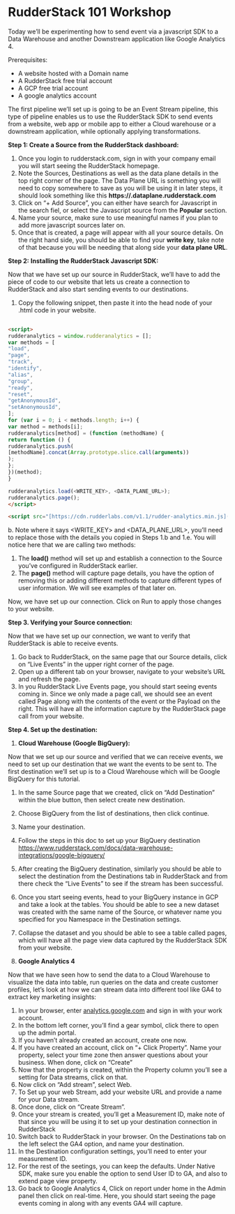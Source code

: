 # **RudderStack 101 Workshop**

Today we’ll be experimenting how to send event via a javascript SDK to a Data Warehouse and another Downstream application like Google Analytics 4. 

Prerequisites:

- A website hosted with a Domain name
- A RudderStack free trial account
- A GCP free trial account
- A google analytics account

The first pipeline we’ll set up is going to be an Event Stream pipeline, this type of pipeline enables us to use the RudderStack SDK to send events from a website, web app or mobile app to either a Cloud warehouse or a downstream application, while optionally applying transformations. 

**Step 1: Create a Source from the RudderStack dashboard:** 

1. Once you login to rudderstack.com, sign in with your company email you will start seeing the RudderStack homepage. 
2. Note the Sources, Destinations as well as the data plane details in the top right corner of the page. The Data Plane URL is something you will need to copy somewhere to save as you will be using it in later steps, it should look something like this **https://<yourcompanyname>.dataplane.rudderstack.com**
3. Click on “+ Add Source”, you can either have search for Javascript in the search fiel, or select the Javascript source from the **Popular** section.
4. Name your source, make sure to use meaningful names if you plan to add more  javascript sources later on. 
5. Once that is created, a page will appear with all your source details. On the right hand side, you should be able to find your **write key**, take note of that because you will be needing that along side your **data plane URL**. 

**Step 2:** **Installing the RudderStack Javascript SDK:**

Now that we have set up our source in RudderStack, we’ll have to add the piece of code to our website that lets us create a connection to RudderStack and also start sending events to our destinations. 

1. Copy the following snippet, then paste it into the head node of your .html code in your website. 
```html
  
<script>
rudderanalytics = window.rudderanalytics = [];
var methods = [
"load",
"page",
"track",
"identify",
"alias",
"group",
"ready",
"reset",
"getAnonymousId",
"setAnonymousId",
];
for (var i = 0; i < methods.length; i++) {
var method = methods[i];
rudderanalytics[method] = (function (methodName) {
return function () {
rudderanalytics.push(
[methodName].concat(Array.prototype.slice.call(arguments))
);
};
})(method);
}

rudderanalytics.load(<WRITE_KEY>, <DATA_PLANE_URL>);
rudderanalytics.page();
</script>

<script src="[https://cdn.rudderlabs.com/v1.1/rudder-analytics.min.js](https://cdn.rudderlabs.com/v1.1/rudder-analytics.min.js)"></script>

 ```
b. Note where it says <WRITE_KEY> and <DATA_PLANE_URL>, you’ll need to replace those with the details you copied in Steps 1.b and 1.e. You will notice here that we are calling two methods:

1. The **load()** method will set up and establish a connection to the Source you’ve configured in RudderStack earlier.
2. The **page()** method will capture page details, you have the option of removing this or adding different methods to capture different types of user information. We will see examples of that later on.

Now, we have set up our connection. Click on Run to apply those changes to your website.

**Step 3. Verifying your Source connection:**

Now that we have set up our connection, we want to verify that RudderStack is able to receive events. 

1. Go back to RudderStack, on the same page that our Source details, click on “Live Events” in the upper right corner of the page. 
2. Open up a different tab on your browser, navigate to your website’s URL and refresh the page. 
3. In you RudderStack Live Events page, you should start seeing events coming in. Since we only made a page call, we should see an event called Page along with the contents of the event or the Payload on the right. This will have all the information capture by the RudderStack page call from your website.

**Step 4. Set up the destination:**

1. **Cloud Warehouse (Google BigQuery):** 

Now that we set up our source and verified that we can receive events, we need to set up our destination that we want the events to be sent to. The first destination we’ll set up is to a Cloud Warehouse which will be Google BigQuery for this tutorial.

1. In the same Source page that we created, click on “Add Destination” within the blue button, then select create new destination.
2. Choose BigQuery from the list of destinations, then click continue.
3. Name your destination.
4. Follow the steps in this doc to set up your BigQuery destination https://www.rudderstack.com/docs/data-warehouse-integrations/google-bigquery/
5. After creating the BigQuery destination, similarly you should be able to select the destination from the Destinations tab in RudderStack and from there check the “Live Events” to see if the stream has been successful. 
6. Once you start seeing events, head to your BigQuery instance in GCP and take a look at the tables. You should be able to see a new dataset was created with the same name of the Source, or whatever name you specified for you Namespace in the Destination settings. 
7. Collapse the dataset and you should be able to see a table called pages, which will have all the page view data captured by the RudderStack SDK from your website. 

1. **Google Analytics 4**

Now that we have seen how to send the data to a Cloud Warehouse to visualize the data into table, run queries on the data and create customer profiles, let’s look at how we can stream data into different tool like GA4 to extract key marketing insights:

1. In your browser, enter [analytics.google.com](http://analytics.google.com) and sign in with your work account.
2. In the bottom left corner, you’ll find a gear symbol, click there to open up the admin portal. 
3. If you haven’t already created an account, create one now.
4. If you have created an account, click on “+ Click Property”. Name your property, select your time zone then answer questions about your business. When done, click on “Create”
5. Now that the property is created, within the Property column you’ll see a setting for Data streams, click on that.
6. Now click on “Add stream”, select Web.
7. To Set up your web Stream, add your website URL and provide a name for your Data stream.
8. Once done, click on “Create Stream”.
9. Once your stream is created, you’ll get a Measurement ID, make note of that since you will be using it to set up your destination connection in RudderStack
10. Switch back to RudderStack in your browser. On the Destinations tab on the left select the GA4 option, and name your destination. 
11. In the Destination configuration settings, you’ll need to enter your measurement ID.
12. For the rest of the seetings, you can keep the defaults. Under Native SDK, make sure you enable the option to send User ID to GA, and also to extend page view property.
13. Go back to Google Analytics 4, Click on report under home in the Admin panel then click on real-time. Here, you should start seeing the page events coming in along with any events GA4 will capture. 
